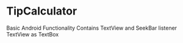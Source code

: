 # TipCalculator
Basic Android Functionality
Contains TextView and SeekBar listener
TextView as TextBox
